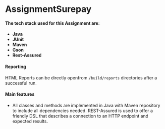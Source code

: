 # AssignmentSurepay


#### The tech stack used for this Assignment are:

* **Java**
* **JUnit**
* **Maven**
* **Gson**
* **Rest-Assured**


#### Reporting
HTML Reports can be directly openfrom `/build/reports` directories after a successful run.


#### Main features
* All classes and methods are implemented in Java with Maven repository to include all dependencies needed. REST-Assured is used to offer a friendly DSL that describes a connection to an HTTP endpoint and expected results.

